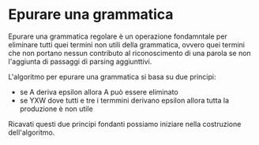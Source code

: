# Epurare una grammatica

Epurare una grammatica regolare è un operazione fondamntale per eliminare tutti quei termini non utili della grammatica, ovvero quei termini che non portano nessun contributo al riconoscimento di una parola se non l'aggiunta di passaggi di parsing aggiunttivi.

L'algoritmo per epurare una grammatica si basa su due principi:

- se A deriva epsilon allora A può essere eliminato
- se YXW dove tutti e tre i termmini derivano epsilon allora tutta la produzione è non utile

Ricavati questi due principi fondanti possiamo iniziare nella costruzione dell'algoritmo.
